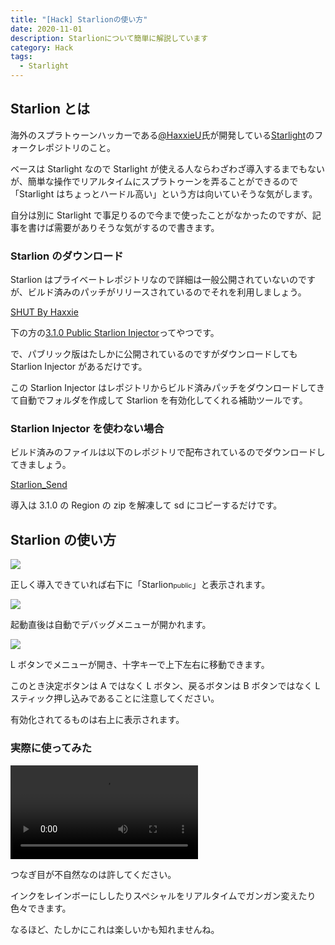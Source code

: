 ```yaml
---
title: "[Hack] Starlionの使い方"
date: 2020-11-01
description: Starlionについて簡単に解説しています
category: Hack
tags:
  - Starlight
---
```


## Starlion とは

海外のスプラトゥーンハッカーである[@HaxxieU](https://twitter.com/HaxxieU)氏が開発している[Starlight](https://github.com/shadowninja108/Starlight)のフォークレポジトリのこと。

ベースは Starlight なので Starlight が使える人ならわざわざ導入するまでもないが、簡単な操作でリアルタイムにスプラトゥーンを弄ることができるので「Starlight はちょっとハードル高い」という方は向いていそうな気がします。

自分は別に Starlight で事足りるので今まで使ったことがなかったのですが、記事を書けば需要がありそうな気がするので書きます。

### Starlion のダウンロード

Starlion はプライベートレポジトリなので詳細は一般公開されていないのですが、ビルド済みのパッチがリリースされているのでそれを利用しましょう。

[SHUT By Haxxie](https://splatoon-hackers.github.io/downloads.html)

下の方の[3.1.0 Public Starlion Injector](https://splatoon-hackers.github.io/assets/misc/starlion-injector-gui.rar)ってやつです。

で、パブリック版はたしかに公開されているのですがダウンロードしても Starlion Injector があるだけです。

この Starlion Injector はレポジトリからビルド済みパッチをダウンロードしてきて自動でフォルダを作成して Starlion を有効化してくれる補助ツールです。

### Starlion Injector を使わない場合

ビルド済みのファイルは以下のレポジトリで配布されているのでダウンロードしてきましょう。

[Starlion_Send](https://github.com/Splat2Haxxie/Starlion_Send)

導入は 3.1.0 の Region の zip を解凍して sd にコピーするだけです。

## Starlion の使い方

![](https://pbs.twimg.com/media/E4h4M12VgAQx0Rv?format=png)

正しく導入できていれば右下に「<span style="font-size: 100%;">Starlion</span><span style="font-size: 75%;">public</span>」と表示されます。

![](https://pbs.twimg.com/media/E4h4OgMVIAAjfXs?format=png)

起動直後は自動でデバッグメニューが開かれます。

![](https://pbs.twimg.com/media/E4h4QPcUUAMr52v?format=png)

L ボタンでメニューが開き、十字キーで上下左右に移動できます。

このとき決定ボタンは A ではなく L ボタン、戻るボタンは B ボタンではなく L スティック押し込みであることに注意してください。

有効化されてるものは右上に表示されます。

### 実際に使ってみた

<video controls src="https://video.twimg.com/ext_tw_video/1407507165753974786/pu/vid/1280x720/dpc0ABPHuttyvM1u.mp4"></video>

つなぎ目が不自然なのは許してください。

インクをレインボーにししたりスペシャルをリアルタイムでガンガン変えたり色々できます。

なるほど、たしかにこれは楽しいかも知れませんね。
